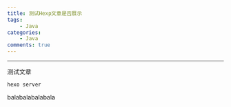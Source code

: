 ```yaml
---
title: 测试Hexp文章是否展示
tags:
    - Java
categories:
    - Java
comments: true
---
```

---

测试文章

```
hexo server
```

balabalabalabala
